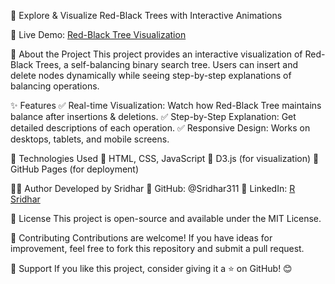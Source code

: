 🚀 Explore & Visualize Red-Black Trees with Interactive Animations

🔗 Live Demo: [Red-Black Tree Visualization](https://sridhar311.github.io/Red-Black-Tree-Visualization/)

📌 About the Project
      This project provides an interactive visualization of Red-Black Trees, a self-balancing binary search tree.
      Users can insert and delete nodes dynamically while seeing step-by-step explanations of balancing operations.
      
✨ Features
    ✅ Real-time Visualization: Watch how Red-Black Tree maintains balance after insertions & deletions.
    ✅ Step-by-Step Explanation: Get detailed descriptions of each operation.
    ✅ Responsive Design: Works on desktops, tablets, and mobile screens.
    
📌 Technologies Used
    🔹 HTML, CSS, JavaScript
    🔹 D3.js (for visualization)
    🔹 GitHub Pages (for deployment)

👨‍💻 Author
Developed by Sridhar
    📌 GitHub: @Sridhar311
    📌 LinkedIn: [R Sridhar](https://www.linkedin.com/in/r-sridhar-5324b52a6/)

📜 License
This project is open-source and available under the MIT License.

🌟 Contributing
Contributions are welcome! If you have ideas for improvement, feel free to fork this repository and submit a pull request.

💖 Support
If you like this project, consider giving it a ⭐ on GitHub! 😊
